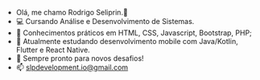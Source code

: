 - Olá, me chamo Rodrigo Seliprin.👋
- 💻 Cursando Análise e Desenvolvimento de Sistemas.
- 🌱 Conhecimentos práticos em HTML, CSS, Javascript, Bootstrap, PHP;
- 🌱 Atualmente estudando desenvolvimento mobile com Java/Kotlin, Flutter e React Native.
- 💞️ Sempre pronto para novos desafios!
- 📫 slpdevelopment.io@gmail.com 

<!---
seliprinr/seliprinr is a ✨ special ✨ repository because its `README.md` (this file) appears on your GitHub profile.
You can click the Preview link to take a look at your changes.
--->
